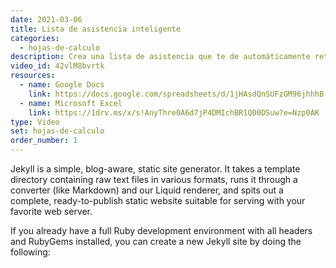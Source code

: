 ```yaml
---
date: 2021-03-06
title: Lista de asistencia inteligente
categories:
  - hojas-de-calculo
description: Crea una lista de asistencia que te de automáticamente retardos, faltas por retardo, porcentajes de asistencia, y comparativo de asistencia lograda contra asistencia total.
video_id: 42vlM8bvrtk
resources:
  - name: Google Docs
    link: https://docs.google.com/spreadsheets/d/1jHAsdQnSUFzGM96jhhhB-gCS4DP5z9qFA-RnZCRdG90/edit?usp=sharing
  - name: Microsoft Excel
    link: https://1drv.ms/x/s!AnyThre0A6d7jP4DMIchBR1Q00DSuw?e=Nzp0AK
type: Video
set: hojas-de-calculo
order_number: 1
---
```

Jekyll is a simple, blog-aware, static site generator. It takes a template directory containing raw text files in various formats, runs it through a converter (like Markdown) and our Liquid renderer, and spits out a complete, ready-to-publish static website suitable for serving with your favorite web server.

If you already have a full Ruby development environment with all headers and RubyGems installed, you can create a new Jekyll site by doing the following:
